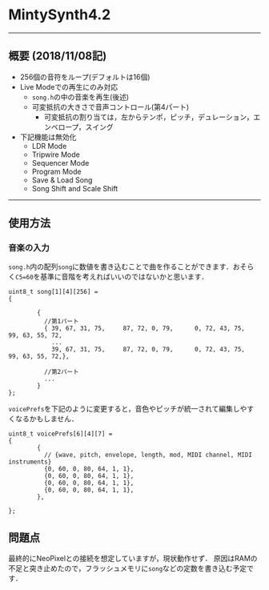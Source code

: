 # MintySynth4.2
----
## 概要 (2018/11/08記)
- 256個の音符をループ(デフォルトは16個)
- Live Modeでの再生にのみ対応
	- `song.h`の中の音楽を再生(後述)
	- 可変抵抗の大きさで音声コントロール(第4パート)
		- 可変抵抗の割り当ては，左からテンポ，ピッチ，デュレーション，エンベロープ，スイング
- 下記機能は無効化
	- LDR Mode
	- Tripwire Mode
	- Sequencer Mode
	- Program Mode
	- Save & Load Song
	- Song Shift and Scale Shift
----
## 使用方法
### 音楽の入力
`song.h`内の配列`song`に数値を書き込むことで曲を作ることができます．おそらく`C5=60`を基準に音階を考えればいいのではないかと思います．
```
uint8_t song[1][4][256] =
{

        {
          //第1パート
          { 39, 67, 31, 75,     87, 72, 0, 79,      0, 72, 43, 75,      99, 63, 55, 72,
            ...
            39, 67, 31, 75,     87, 72, 0, 79,      0, 72, 43, 75,      99, 63, 55, 72,},

          //第2パート
          ...
        }
};
```
`voicePrefs`を下記のように変更すると，音色やピッチが統一されて編集しやすくなるかもしません．
```
uint8_t voicePrefs[6][4][7] =
{
        {
          // {wave, pitch, envelope, length, mod, MIDI channel, MIDI instruments}
          {0, 60, 0, 80, 64, 1, 1},
          {0, 60, 0, 80, 64, 1, 1},
          {0, 60, 0, 80, 64, 1, 1},
          {0, 60, 0, 80, 64, 1, 1},
        },

};
```

## 問題点
最終的にNeoPixelとの接続を想定していますが，現状動作せず．
原因はRAMの不足と突き止めたので，フラッシュメモリに`song`などの定数を書き込む予定です．
